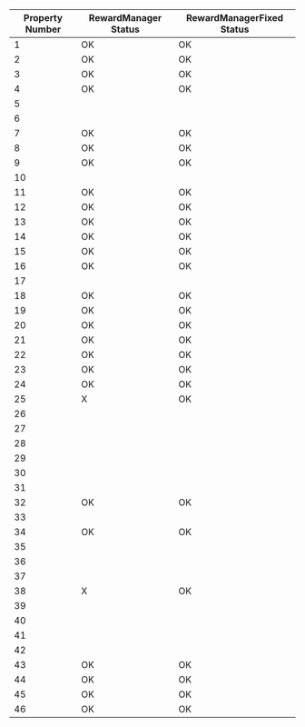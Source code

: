 |Property Number   | RewardManager Status  |RewardManagerFixed Status   |  
|---|---|---|
| 1  | OK  | OK  |     
| 2  | OK  | OK  |   
| 3  | OK  | OK  |  
| 4  | OK  | OK  |     
| 5  |   |   |   
| 6  |   |   |  
| 7  | OK  | OK  |     
| 8  | OK  | OK  |   
| 9  | OK  | OK  |  
| 10  |   |   | 
| 11  | OK  | OK  |     
| 12  | OK  | OK  |   
| 13  | OK  | OK  |  
| 14  | OK  | OK  |     
| 15  | OK  | OK  |   
| 16  | OK  | OK  |  
| 17  |   |   |     
| 18  | OK  | OK  |   
| 19  | OK  | OK  |  
| 20  | OK  | OK  | 
| 21  | OK  | OK  |     
| 22  | OK  | OK  |   
| 23  | OK  | OK  |  
| 24  | OK  | OK  |     
| 25 | X  | OK  |   
| 26  |   |   |  
| 27  |   |   |     
| 28  |   |   |   
| 29  |   |   |  
| 30  |   |   | 
| 31  |   |   |     
| 32  | OK  | OK  |   
| 33  |   |   |  
| 34  | OK  | OK  |     
| 35  |   |   |   
| 36  |   |   |  
| 37  |   |   |     
| 38  | X  | OK  |   
| 39  |   |   |  
| 40  |   |   | 
| 41  |   |   |     
| 42  |   |   |   
| 43  | OK  | OK  |  
| 44  | OK  | OK  |     
| 45  | OK  | OK  |   
| 46  | OK  | OK  | 